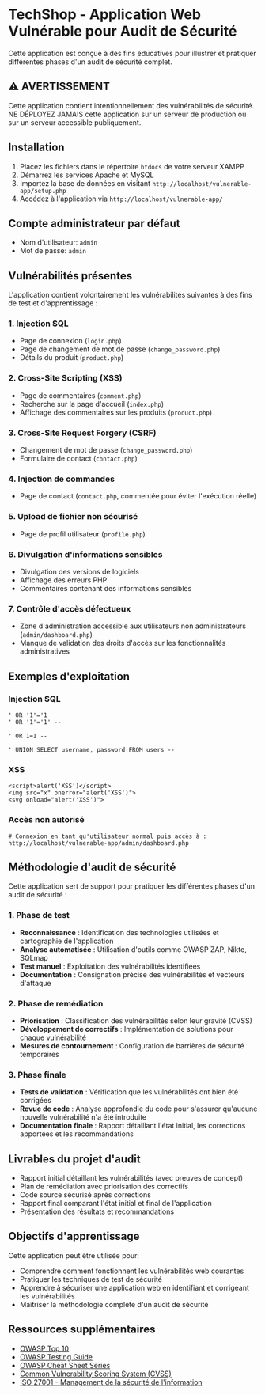 # TechShop - Application Web Vulnérable pour Audit de Sécurité

Cette application est conçue à des fins éducatives pour illustrer et pratiquer différentes phases d'un audit de sécurité complet.

## ⚠️ AVERTISSEMENT

Cette application contient intentionnellement des vulnérabilités de sécurité. NE DÉPLOYEZ JAMAIS cette application sur un serveur de production ou sur un serveur accessible publiquement.

## Installation

1. Placez les fichiers dans le répertoire `htdocs` de votre serveur XAMPP
2. Démarrez les services Apache et MySQL
3. Importez la base de données en visitant `http://localhost/vulnerable-app/setup.php`
4. Accédez à l'application via `http://localhost/vulnerable-app/`

## Compte administrateur par défaut

- Nom d'utilisateur: `admin`
- Mot de passe: `admin`

## Vulnérabilités présentes

L'application contient volontairement les vulnérabilités suivantes à des fins de test et d'apprentissage :

### 1. Injection SQL

- Page de connexion (`login.php`)
- Page de changement de mot de passe (`change_password.php`)
- Détails du produit (`product.php`)

### 2. Cross-Site Scripting (XSS)

- Page de commentaires (`comment.php`)
- Recherche sur la page d'accueil (`index.php`)
- Affichage des commentaires sur les produits (`product.php`)

### 3. Cross-Site Request Forgery (CSRF)

- Changement de mot de passe (`change_password.php`)
- Formulaire de contact (`contact.php`)

### 4. Injection de commandes

- Page de contact (`contact.php`, commentée pour éviter l'exécution réelle)

### 5. Upload de fichier non sécurisé

- Page de profil utilisateur (`profile.php`)

### 6. Divulgation d'informations sensibles

- Divulgation des versions de logiciels
- Affichage des erreurs PHP
- Commentaires contenant des informations sensibles

### 7. Contrôle d'accès défectueux

- Zone d'administration accessible aux utilisateurs non administrateurs (`admin/dashboard.php`)
- Manque de validation des droits d'accès sur les fonctionnalités administratives

## Exemples d'exploitation

### Injection SQL

```
' OR '1'='1
' OR '1'='1' --

' OR 1=1 --

' UNION SELECT username, password FROM users --
```

### XSS

```
<script>alert('XSS')</script>
<img src="x" onerror="alert('XSS')">
<svg onload="alert('XSS')">
```

### Accès non autorisé

```
# Connexion en tant qu'utilisateur normal puis accès à :
http://localhost/vulnerable-app/admin/dashboard.php
```

## Méthodologie d'audit de sécurité

Cette application sert de support pour pratiquer les différentes phases d'un audit de sécurité :

### 1. Phase de test

- **Reconnaissance** : Identification des technologies utilisées et cartographie de l'application
- **Analyse automatisée** : Utilisation d'outils comme OWASP ZAP, Nikto, SQLmap
- **Test manuel** : Exploitation des vulnérabilités identifiées
- **Documentation** : Consignation précise des vulnérabilités et vecteurs d'attaque

### 2. Phase de remédiation

- **Priorisation** : Classification des vulnérabilités selon leur gravité (CVSS)
- **Développement de correctifs** : Implémentation de solutions pour chaque vulnérabilité
- **Mesures de contournement** : Configuration de barrières de sécurité temporaires

### 3. Phase finale

- **Tests de validation** : Vérification que les vulnérabilités ont bien été corrigées
- **Revue de code** : Analyse approfondie du code pour s'assurer qu'aucune nouvelle vulnérabilité n'a été introduite
- **Documentation finale** : Rapport détaillant l'état initial, les corrections apportées et les recommandations

## Livrables du projet d'audit

- Rapport initial détaillant les vulnérabilités (avec preuves de concept)
- Plan de remédiation avec priorisation des correctifs
- Code source sécurisé après corrections
- Rapport final comparant l'état initial et final de l'application
- Présentation des résultats et recommandations

## Objectifs d'apprentissage

Cette application peut être utilisée pour:

- Comprendre comment fonctionnent les vulnérabilités web courantes
- Pratiquer les techniques de test de sécurité
- Apprendre à sécuriser une application web en identifiant et corrigeant les vulnérabilités
- Maîtriser la méthodologie complète d'un audit de sécurité

## Ressources supplémentaires

- [OWASP Top 10](https://owasp.org/www-project-top-ten/)
- [OWASP Testing Guide](https://owasp.org/www-project-web-security-testing-guide/)
- [OWASP Cheat Sheet Series](https://cheatsheetseries.owasp.org/)
- [Common Vulnerability Scoring System (CVSS)](https://www.first.org/cvss/)
- [ISO 27001 - Management de la sécurité de l'information](https://www.iso.org/fr/isoiec-27001-information-security.html)